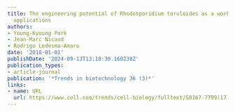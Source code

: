 ```yaml
---
title: The engineering potential of Rhodosporidium toruloides as a workhorse for biotechnological
  applications
authors:
- Young-Kyoung Park
- Jean-Marc Nicaud
- Rodrigo Ledesma-Amaro
date: '2018-01-01'
publishDate: '2024-09-13T13:18:30.160238Z'
publication_types:
- article-journal
publication: '*Trends in biotechnology 36 (3)*'
links:
- name: URL
  url: https://www.cell.com/trends/cell-biology/fulltext/S0167-7799(17)30277-9
---
```

